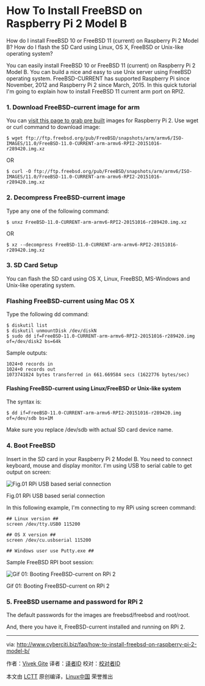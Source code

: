 How To Install FreeBSD on Raspberry Pi 2 Model B
================================================================================
How do I install FreeBSD 10 or FreeBSD 11 (current) on Raspberry Pi 2 Model B? How do I flash the SD Card using Linux, OS X, FreeBSD or Unix-like operating system?

You can easily install FreeBSD 10 or FreeBSD 11 (current) on Raspberry Pi 2 Model B. You can build a nice and easy to use Unix server using FreeBSD operating system. FreeBSD-CURRENT has supported Raspberry Pi since November, 2012 and Raspberry Pi 2 since March, 2015. In this quick tutorial I'm going to explain how to install FreeBSD 11 current arm port on RPI2.

### 1. Download FreeBSD-current image for arm ###

You can [visit this page to grab pre built][1] images for Raspberry Pi 2. Use wget or curl command to download image:

    $ wget ftp://ftp.freebsd.org/pub/FreeBSD/snapshots/arm/armv6/ISO-IMAGES/11.0/FreeBSD-11.0-CURRENT-arm-armv6-RPI2-20151016-r289420.img.xz

OR

    $ curl -O ftp://ftp.freebsd.org/pub/FreeBSD/snapshots/arm/armv6/ISO-IMAGES/11.0/FreeBSD-11.0-CURRENT-arm-armv6-RPI2-20151016-r289420.img.xz

### 2. Decompress FreeBSD-current image ###

Type any one of the following command:

    $ unxz FreeBSD-11.0-CURRENT-arm-armv6-RPI2-20151016-r289420.img.xz

OR

    $ xz --decompress FreeBSD-11.0-CURRENT-arm-armv6-RPI2-20151016-r289420.img.xz

### 3. SD Card Setup ###

You can flash the SD card using OS X, Linux, FreeBSD, MS-Windows and Unix-like operating system.

### Flashing FreeBSD-current using Mac OS X ###

Type the following dd command:

    $ diskutil list
    $ diskutil unmountDisk /dev/diskN
    $ sudo dd if=FreeBSD-11.0-CURRENT-arm-armv6-RPI2-20151016-r289420.img of=/dev/disk2 bs=64k

Sample outputs:

    1024+0 records in
    1024+0 records out
    1073741824 bytes transferred in 661.669584 secs (1622776 bytes/sec)

#### Flashing FreeBSD-current using Linux/FreeBSD or Unix-like system ####

The syntax is:

    $ dd if=FreeBSD-11.0-CURRENT-arm-armv6-RPI2-20151016-r289420.img of=/dev/sdb bs=1M

Make sure you replace /dev/sdb with actual SD card device name.

### 4. Boot FreeBSD ###

Insert in the SD card in your Raspberry Pi 2 Model B. You need to connect keyboard, mouse and display monitor. I'm using USB to serial cable to get output on screen:

![Fig.01 RPi USB based serial connection](http://s0.cyberciti.org/uploads/faq/2015/10/Raspberry-Pi-2-Model-B.pin-out.jpg)

Fig.01 RPi USB based serial connection

In this following example, I'm connecting to my RPi using screen command:

    ## Linux version ##
    screen /dev/tty.USB0 115200
     
    ## OS X version ##
    screen /dev/cu.usbserial 115200
     
    ## Windows user use Putty.exe ##
 
Sample FreeBSD RPI boot session:

![Gif 01: Booting FreeBSD-current on RPi 2](http://s0.cyberciti.org/uploads/faq/2015/10/freebsd-current-rpi.gif)

Gif 01: Booting FreeBSD-current on RPi 2

### 5. FreeBSD username and password for RPi 2 ###

The default passwords for the images are freebsd/freebsd and root/root.

And, there you have it, FreeBSD-current installed and running on RPi 2.

--------------------------------------------------------------------------------

via: http://www.cyberciti.biz/faq/how-to-install-freebsd-on-raspberry-pi-2-model-b/

作者：[Vivek Gite][a]
译者：[译者ID](https://github.com/译者ID)
校对：[校对者ID](https://github.com/校对者ID)

本文由 [LCTT](https://github.com/LCTT/TranslateProject) 原创编译，[Linux中国](https://linux.cn/) 荣誉推出

[a]:http://www.cyberciti.biz/tips/about-us
[1]:ftp://ftp.freebsd.org/pub/FreeBSD/snapshots/arm/armv6/ISO-IMAGES/11.0